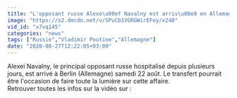 ```yaml
---
title: "L'opposant russe Alexe\u00ef Navalny est arriv\u00e9 en Allemagne"
image: "https://s2.dmcdn.net/v/SPuCb1VGRGWirEFey/x240"
vid_id: "x7vq145"
categories: "news"
tags: ["Russie","Vladimir Poutine","Allemagne"]
date: "2020-08-27T12:22:05+03:00"
---
```

Alexeï Navalny, le principal opposant russe hospitalisé depuis plusieurs jours, est arrivé à Berlin (Allemagne) samedi 22 août. Le transfert pourrait être l'occasion de faire toute la lumière sur cette affaire.  <br>Retrouver toutes les infos sur la vidéo sur : 
